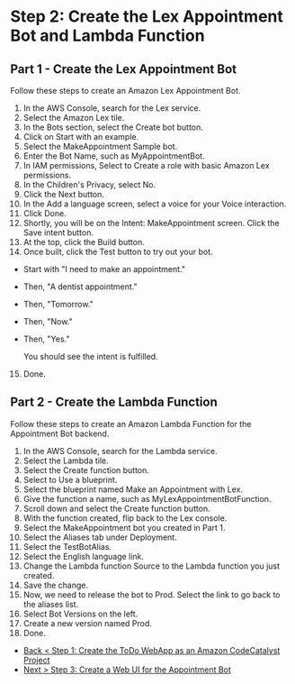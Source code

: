 # Step 2: Create the Lex Appointment Bot and Lambda Function

## Part 1 - Create the Lex Appointment Bot

Follow these steps to create an Amazon Lex Appointment Bot.

1. In the AWS Console, search for the Lex service.
2. Select the Amazon Lex tile.
3. In the Bots section, select the Create bot button.
4. Click on Start with an example.
5. Select the MakeAppointment Sample bot.
6. Enter the Bot Name, such as MyAppointmentBot.
7. In IAM permissions, Select to Create a role with basic Amazon Lex permissions.
8. In the Children's Privacy, select No.
9. Click the Next button.
10. In the Add a language screen, select a voice for your Voice interaction.
11. Click Done.
12. Shortly, you will be on the Intent: MakeAppointment screen. Click the Save intent button.
13. At the top, click the Build button.
14. Once built, click the Test button to try out your bot.

- Start with "I need to make an appointment."
- Then, "A dentist appointment."
- Then, "Tomorrow."
- Then, "Now."
- Then, "Yes."

   You should see the intent is fulfilled.

15. Done.

## Part 2 - Create the Lambda Function

Follow these steps to create an Amazon Lambda Function for the Appointment Bot backend.

1. In the AWS Console, search for the Lambda service.
2. Select the Lambda tile.
3. Select the Create function button.
4. Select to Use a blueprint.
5. Select the blueprint named Make an Appointment with Lex.
6. Give the function a name, such as MyLexAppointmentBotFunction.
7. Scroll down and select the Create function button.
8. With the function created, flip back to the Lex console.
9. Select the MakeAppointment bot you created in Part 1.
10. Select the Aliases tab under Deployment.
11. Select the TestBotAlias.
12. Select the English language link.
13. Change the Lambda function Source to the Lambda function you just created.
14. Save the change.
15. Now, we need to release the bot to Prod. Select the link to go back to the aliases list.
16. Select Bot Versions on the left.
17. Create a new version named Prod.
18. Done.

- [Back < Step 1: Create the ToDo WebApp as an Amazon CodeCatalyst Project](./Step%201.md)
- [Next > Step 3: Create a Web UI for the Appointment Bot](./Step%203.md)
